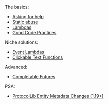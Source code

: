 The basics:
- [Asking for help](https://github.com/IllusionTheDev/search-index-backup/blob/main/asking-for-help.md)
- [Static abuse](https://github.com/IllusionTheDev/search-index-backup/blob/main/static-abuse.md)
- [Lambdas](https://github.com/IllusionTheDev/search-index-backup/blob/main/lambdas.md)
- [Good Code Practices](https://github.com/IllusionTheDev/search-index-backup/blob/main/good-code-practices.md)

Niche solutions:
- [Event Lambdas](https://github.com/IllusionTheDev/search-index-backup/blob/main/event-lambdas.md)
- [Clickable Text Functions](https://github.com/IllusionTheDev/search-index-backup/blob/main/clickable-text.md)

Advanced:
- [Completable Futures](https://github.com/IllusionTheDev/search-index-backup/blob/main/completable-futures.md)

PSA:
- [ProtocolLib Entity Metadata Changes (1.19+)](https://github.com/IllusionTheDev/search-index-backup/blob/main/protocollib-entity-metadata.md)
